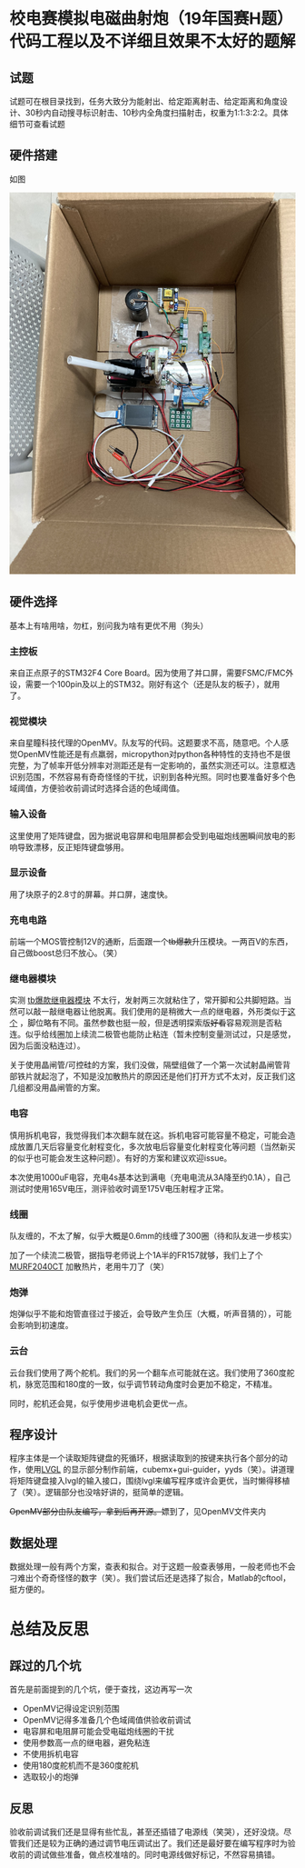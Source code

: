 # 校电赛模拟电磁曲射炮（19年国赛H题）代码工程以及不详细且效果不太好的题解

## 试题

试题可在根目录找到，任务大致分为能射出、给定距离射击、给定距离和角度设计、30秒内自动搜寻标识射击、10秒内全角度扫描射击，权重为1:1:3:2:2。具体细节可查看试题

## 硬件搭建

如图 

![硬件](images/硬件整体.png)

## 硬件选择

基本上有啥用啥，勿杠，别问我为啥有更优不用（狗头）

### 主控板

来自正点原子的STM32F4 Core Board。因为使用了并口屏，需要FSMC/FMC外设，需要一个100pin及以上的STM32。刚好有这个（还是队友的板子），就用了。

### 视觉模块

来自星瞳科技代理的OpenMV。队友写的代码。这题要求不高，随意吧。个人感觉OpenMV性能还是有点羸弱，micropython对python各种特性的支持也不是很完整，为了帧率开低分辨率对测距还是有一定影响的，虽然实测还可以。注意框选识别范围，不然容易有奇奇怪怪的干扰，识别到各种光照。同时也要准备好多个色域阈值，方便验收前调试时选择合适的色域阈值。

### 输入设备

这里使用了矩阵键盘，因为据说电容屏和电阻屏都会受到电磁炮线圈瞬间放电的影响导致漂移，反正矩阵键盘够用。

### 显示设备

用了块原子的2.8寸的屏幕。并口屏，速度快。

### 充电电路

前端一个MOS管控制12V的通断，后面跟一个~~tb爆款~~升压模块。一两百V的东西，自己做boost总归不放心。（笑）

### 继电器模块

实测 [tb爆款继电器模块](https://detail.tmall.com/item.htm?spm=a230r.1.14.23.e4256122zf1UZY&id=41231430731&ns=1&abbucket=4) 不太行，发射两三次就粘住了，常开脚和公共脚短路。当然可以敲一敲继电器让他脱离。我们使用的是稍微大一点的继电器，外形类似于[这个](https://item.szlcsc.com/88169.html) ，脚位略有不同。虽然参数也挺一般，但是透明探索版~~好看~~容易观测是否粘连。似乎给线圈加上续流二极管也能防止粘连（暂未控制变量测试过，只是感觉，因为后面没粘连过）。

关于使用晶闸管/可控硅的方案，我们没做，隔壁组做了一个第一次试射晶闸管背部铁片就起泡了，不知是没加散热片的原因还是他们打开方式不太对，反正我们这几组都没用晶闸管的方案。

### 电容

慎用拆机电容，我觉得我们本次翻车就在这。拆机电容可能容量不稳定，可能会造成放置几天后容量变化射程变化，多次放电后容量变化射程变化等问题（当然新买的似乎也可能会发生这种问题）。有好的方案和建议欢迎issue。

本次使用1000uF电容，充电4s基本达到满电（充电电流从3A降至约0.1A），自己测试时使用165V电压，测评验收时调至175V电压射程才正常。

### 线圈

队友缠的，不太了解，似乎大概是0.6mm的线缠了300圈（待和队友进一步核实）

加了一个续流二极管，据指导老师说上个1A半的FR157就够，我们上了个[MURF2040CT](https://item.szlcsc.com/486071.html) 加散热片，老用牛刀了（笑）

### 炮弹

炮弹似乎不能和炮管直径过于接近，会导致产生负压（大概，听声音猜的），可能会影响到初速度。

### 云台

云台我们使用了两个舵机。我们的另一个翻车点可能就在这。我们使用了360度舵机，脉宽范围和180度的一致，似乎调节转动角度时会更加不稳定，不精准。

同时，舵机还会晃，似乎使用步进电机会更优一点。

## 程序设计

程序主体是一个读取矩阵键盘的死循环，根据读取到的按键来执行各个部分的动作，使用[LVGL](https://github.com/lvgl/lvgl) 的显示部分制作前端，cubemx+gui-guider，yyds（笑）。讲道理将矩阵键盘接入lvgl的输入接口，围绕lvgl来编写程序或许会更优，当时懒得移植了（笑）。逻辑部分也没啥好讲的，挺简单的逻辑。

~~OpenMV部分由队友编写，拿到后再开源。~~嫖到了，见OpenMV文件夹内

## 数据处理

数据处理一般有两个方案，查表和拟合。对于这题一般查表够用，一般老师也不会刁难出个奇奇怪怪的数字（笑）。我们尝试后还是选择了拟合，Matlab的cftool，挺方便的。

# 总结及反思

## 踩过的几个坑

首先是前面提到的几个坑，便于查找，这边再写一次

* OpenMV记得设定识别范围
* OpenMV记得多准备几个色域阈值供验收前调试
* 电容屏和电阻屏可能会受电磁炮线圈的干扰
* 使用参数高一点的继电器，避免粘连
* 不使用拆机电容
* 使用180度舵机而不是360度舵机
* 选取较小的炮弹

## 反思

验收前调试我们还是显得有些忙乱，甚至还插错了电源线（笑哭），还好没烧。尽管我们还是较为正确的通过调节电压调试出了。我们还是最好要在编写程序时为验收前的调试做些准备，做点校准啥的。同时电源线做好标记，不然容易搞错。
